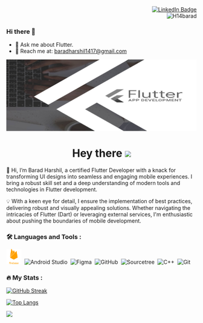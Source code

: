 <div id="badges"align="right">
   <a href="https://www.linkedin.com/in/barad-harshil-bb1587212/">
    <img src="https://img.shields.io/badge/LinkedIn-blue?style=for-the-badge&logo=linkedin&logoColor=white" alt="LinkedIn Badge"/>
   </a>
</div>
<div id="views"align="right">
<img  src="https://komarev.com/ghpvc/?username=H14barad&style=flat-square&color=green" alt="H14barad" />
</div>

### Hi there 👋

<!--
**H14barad/H14barad** is a ✨ _special_ ✨ repository because its `README.md` (this file) appears on your GitHub profile.
Here are some ideas to get you started:
-->

- 💬 Ask me about Flutter.
- 📩 Reach me at: baradharshil1417@gmail.com

<!--
<div id="greetings"align="center">
 <img height="180em" src="sbmshukla_linkedin_frame.png" />
</div>
-->

<!--Language GIF Logo...
<div id="header" align="center">
<img src="https://raw.githubusercontent.com/codelessly/flutterloadinggifs/master/packages/cupertino_activity_indicator_square_medium.gif" width="200" height="100"/>
</div>-->


<!--Social Plateforms...
<div id="badges"align="center">
   <a href="https://www.linkedin.com/in/barad-harshil-bb1587212/">
    <img src="https://img.shields.io/badge/LinkedIn-blue?style=for-the-badge&logo=linkedin&logoColor=white" alt="LinkedIn Badge"/>
   </a>
  <img src="https://img.shields.io/badge/YouTube-red?style=for-the-badge&logo=youtube&logoColor=white" alt="Youtube Badge"/>
  <img src="https://img.shields.io/badge/Twitter-blue?style=for-the-badge&logo=twitter&logoColor=white" alt="Twitter Badge"/>
</div>
<div id="views"align="center">
<img  src="https://komarev.com/ghpvc/?username=H14barad&style=flat-square&color=blue" alt="H14barad" />
</div>-->


![Develop environments on your infrastructure](flutter_img.jpeg)

<div id="greetings"align="center">
<h1>
  Hey there
  <img src="https://media.giphy.com/media/hvRJCLFzcasrR4ia7z/giphy.gif" width="30px"/>
</h1>
</div>

👋 Hi, I’m Barad Harshil, a certified Flutter Developer with a knack for transforming UI designs into seamless and engaging mobile experiences. I bring a robust skill set and a deep understanding of modern tools and technologies in Flutter development.

<!--🚀 Meticulous and dedicated to the principles of sound development, I excel in collaborative team environments. Working seamlessly in teams is second nature to me, and I'm always ready to contribute innovative ideas to drive project advancement.-->

💡 With a keen eye for detail, I ensure the implementation of best practices, delivering robust and visually appealing solutions. Whether navigating the intricacies of Flutter (Dart) or leveraging external services, I'm enthusiastic about pushing the boundaries of mobile development.


### :hammer_and_wrench: Languages and Tools :
<div>
  <!--<img src="https://cdn.jsdelivr.net/gh/devicons/devicon/icons/java/java-original-wordmark.svg" title="Java" alt="Java" width="40" height="40"/>&nbsp;
  <img src="https://cdn.jsdelivr.net/gh/devicons/devicon/icons/kotlin/kotlin-original.svg" title="Kotlin" alt="Kotlin" width="40" height="40"/>&nbsp;-->
  <img src="https://github.com/devicons/devicon/blob/master/icons/firebase/firebase-plain-wordmark.svg" title="Firebase" alt="Firebase" width="40" height="40"/>&nbsp;
  <img src="https://cdn.jsdelivr.net/gh/devicons/devicon/icons/androidstudio/androidstudio-original.svg" title="Android Studio" alt="Android Studio" width="40" height="40"/>&nbsp;
  <!--<img src="https://cdn.jsdelivr.net/gh/devicons/devicon/icons/android/android-original.svg" title="Android" alt="Android" width="40" height="40"/>&nbsp;-->
   <img src="https://cdn.jsdelivr.net/gh/devicons/devicon/icons/figma/figma-original.svg" title="Figma" alt="Figma" width="40" height="40"/>&nbsp;
   <img src="https://cdn.jsdelivr.net/gh/devicons/devicon/icons/github/github-original.svg" title="GitHub" alt="GitHub" width="40" height="40"/>&nbsp;
   <img src="https://cdn.jsdelivr.net/gh/devicons/devicon/icons/sourcetree/sourcetree-original.svg" title="Sourcetree" alt="Sourcetree" width="40" height="40"/>&nbsp;
   <img src="https://cdn.jsdelivr.net/gh/devicons/devicon/icons/cplusplus/cplusplus-original.svg" title="C++" alt="C++" width="40" height="40"/>&nbsp;
   <img src="https://cdn.jsdelivr.net/gh/devicons/devicon/icons/git/git-plain.svg" title="Git" alt="Git" width="40" height="40"/>
</div>


### :fire: My Stats :

[![GitHub Streak](http://github-readme-streak-stats.herokuapp.com?user=H14barad&theme=radical&hide_border=true)](https://git.io/streak-stats)

[![Top Langs](https://github-readme-stats.vercel.app/api/top-langs/?username=H14barad&layout=compact&theme=vision-friendly-dark)](https://github.com/anuraghazra/github-readme-stats)

<img height="180em" src="https://github-readme-stats.vercel.app/api?username=H14barad&show_icons=true&hide_border=true&&count_private=true&include_all_commits=true" />


<!--
### My Projects :
<div id="greetings"align="center">
<h1>  News App </h1>
 <img height="180em" src="Hero.png" />
</div>
-->

